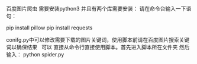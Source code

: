 百度图片爬虫
需要安装python3
并且有两个库需要安装：
请在命令台输入一下语句：

  pip install pillow
  pip install requests

conifg.py中可以修改需要下载的图片关键词，使用脚本前请在百度图片搜索关键词以确保结果
 
可以 直接从命令行直接使用脚本。首先进入脚本所在文件夹 然后输入：
python spider.py
